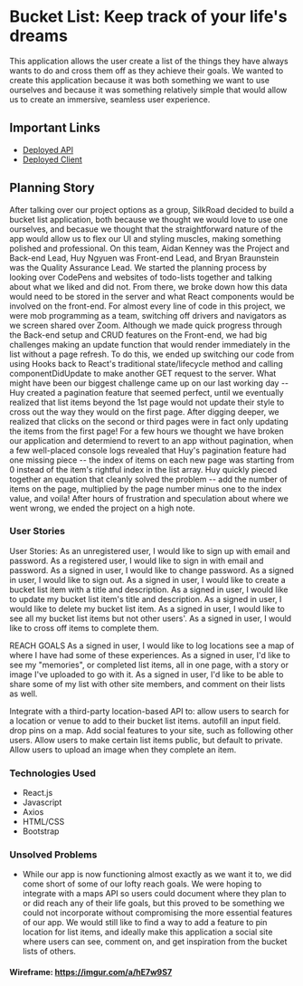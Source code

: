 # Bucket List: Keep track of your life's dreams

This application allows the user create a list of the things they have always wants to do and cross them off as they achieve their goals. We wanted to create this application because it was both something we want to use ourselves and because it was something relatively simple that would allow us to create an immersive, seamless user experience.

## Important Links

- [Deployed API](https://gentle-journey-02010.herokuapp.com/)
- [Deployed Client](https://sei-silk-road.github.io/bucketlist-client/)

## Planning Story

After talking over our project options as a group, SilkRoad decided to build a bucket list application, both because we thought we would love to use one ourselves, and becasue we thought that the straightforward nature of the app would allow us to flex our UI and styling muscles, making something polished and professional. On this team, Aidan Kenney was the Project and Back-end Lead, Huy Ngyuen was Front-end Lead, and Bryan Braunstein was the Quality Assurance Lead. We started the planning process by looking over CodePens and websites of todo-lists together and talking about what we liked and did not. From there, we broke down how this data would need to be stored in the server and what React components would be involved on the front-end. For almost every line of code in this project, we were mob programming as a team, switching off drivers and navigators as we screen shared over Zoom. Although we made quick progress through the Back-end setup and CRUD features on the Front-end, we had big challenges making an update function that would render immediately in the list without a page refresh. To do this, we ended up switching our code from using Hooks back to React's traditional state/lifecycle method and calling componentDidUpdate to make another GET request to the server. What might have been our biggest challenge came up on our last working day -- Huy created a pagination feature that seemed perfect, until we eventually realized that list items beyond the 1st page would not update their style to cross out the way they would on the first page. After digging deeper, we realized that clicks on the second or third pages were in fact only updating the items from the first page! For a few hours we thought we have broken our application and determiend to revert to an app without pagination, when a few well-placed console logs revealed that Huy's pagination feature had one missing piece -- the index of items on each new page was starting from 0 instead of the item's rightful index in the list array. Huy quickly pieced together an equation that cleanly solved the problem -- add the number of items on the page, multiplied by the page number minus one to the index value, and voila! After hours of frustration and speculation about where we went wrong, we ended the project on a high note.

### User Stories

User Stories:
As an unregistered user, I would like to sign up with email and password.
As a registered user, I would like to sign in with email and password.
As a signed in user, I would like to change password.
As a signed in user, I would like to sign out.
As a signed in user, I would like to create a bucket list item with a title and description.
As a signed in user, I would like to update my bucket list item's title and description.
As a signed in user, I would like to delete my bucket list item.
As a signed in user, I would like to see all my bucket list items but not other users'.
As a signed in user, I would like to cross off items to complete them.

REACH GOALS
As a signed in user, I would like to log locations see a map of where I have had some of these experiences.
As a signed in user, I'd like to see my "memories", or completed list items, all in one page, with a story or image I've uploaded to go with it.
As a signed in user, I'd like to be able to share some of my list with other site members, and comment on their lists as well.

Integrate with a third-party location-based API to:
  allow users to search for a location or venue to add to their bucket list items.
  autofill an input field.
  drop pins on a map.
Add social features to your site, such as following other users.
Allow users to make certain list items public, but default to private.
Allow users to upload an image when they complete an item.

### Technologies Used

- React.js
- Javascript
- Axios
- HTML/CSS
- Bootstrap

### Unsolved Problems

- While our app is now functioning almost exactly as we want it to, we did come short of some of our lofty reach goals. We were hoping to integrate with a maps API so users could document where they plan to or did reach any of their life goals, but this proved to be something we could not incorporate without compromising the more essential features of our app. We would still like to find a way to add a feature to pin location for list items, and ideally make this application a social site where users can see, comment on, and get inspiration from the bucket lists of others.

#### Wireframe: <https://imgur.com/a/hE7w9S7>
